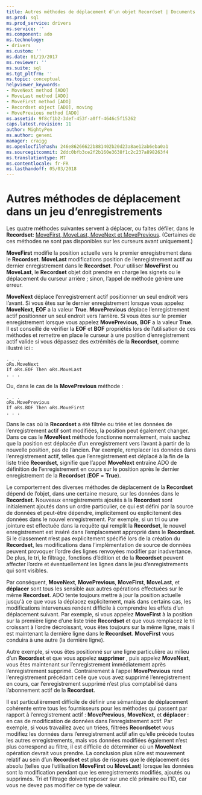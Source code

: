 ```yaml
---
title: Autres méthodes de déplacement d’un objet Recordset | Documents Microsoft
ms.prod: sql
ms.prod_service: drivers
ms.service: ''
ms.component: ado
ms.technology:
- drivers
ms.custom: ''
ms.date: 01/19/2017
ms.reviewer: ''
ms.suite: sql
ms.tgt_pltfrm: ''
ms.topic: conceptual
helpviewer_keywords:
- MoveNext method [ADO]
- MoveLast method [ADO]
- MoveFirst method [ADO]
- Recordset object [ADO], moving
- MovePrevious method [ADO]
ms.assetid: 9f8cf1b2-3def-453f-a0ff-4646c5f15262
caps.latest.revision: 11
author: MightyPen
ms.author: genemi
manager: craigg
ms.openlocfilehash: 246e86266622b881402b20d23a8ae12ab6eba0a1
ms.sourcegitcommit: 2ddc0bfb3ce2f2b160e3638f1c2c237a898263f4
ms.translationtype: MT
ms.contentlocale: fr-FR
ms.lasthandoff: 05/03/2018
---
```

# <a name="more-ways-to-move-in-a-recordset"></a>Autres méthodes de déplacement dans un jeu d’enregistrements
Les quatre méthodes suivantes servent à déplacer, ou faites défiler, dans le **Recordset**: [MoveFirst, MoveLast, MoveNext et MovePrevious](../../../ado/reference/ado-api/movefirst-movelast-movenext-and-moveprevious-methods-ado.md). (Certaines de ces méthodes ne sont pas disponibles sur les curseurs avant uniquement.)  
  
 **MoveFirst** modifie la position actuelle vers le premier enregistrement dans le **Recordset**. **MoveLast** modifications position de l’enregistrement actif au dernier enregistrement dans le **Recordset**. Pour utiliser **MoveFirst** ou **MoveLast**, le **Recordset** objet doit prendre en charge les signets ou le déplacement du curseur arrière ; sinon, l’appel de méthode génère une erreur.  
  
 **MoveNext** déplace l’enregistrement actif positionner un seul endroit vers l’avant. Si vous êtes sur le dernier enregistrement lorsque vous appelez **MoveNext**, **EOF** a la valeur **True**. **MovePrevious** déplace l’enregistrement actif positionner un seul endroit vers l’arrière. Si vous êtes sur le premier enregistrement lorsque vous appelez **MovePrevious**, **BOF** a la valeur **True**. Il est conseillé de vérifier la **EOF** et **BOF** propriétés lors de l’utilisation de ces méthodes et remettre en place le curseur à une position d’enregistrement actif valide si vous dépassez des extrémités de la **Recordset**, comme illustré ici :  
  
```  
. . .  
oRs.MoveNext  
If oRs.EOF Then oRs.MoveLast  
. . .   
```  
  
 Ou, dans le cas de la **MovePrevious** méthode :  
  
```  
. . .   
oRs.MovePrevious  
If oRs.BOF Then oRs.MoveFirst  
. . .  
```  
  
 Dans le cas où la **Recordset** a été filtrée ou triée et les données de l’enregistrement actif sont modifiées, la position peut également changer. Dans ce cas le **MoveNext** méthode fonctionne normalement, mais sachez que la position est déplacée d’un enregistrement vers l’avant à partir de la nouvelle position, pas de l’ancien. Par exemple, remplacer les données dans l’enregistrement actif, telles que l’enregistrement est déplacé à la fin de la liste triée **Recordset**, signifie que l’appel **MoveNext** entraîne ADO de définition de l’enregistrement en cours sur le position après le dernier enregistrement de la **Recordset** (**EOF** = **True**).  
  
 Le comportement des diverses méthodes de déplacement de la **Recordset** dépend de l’objet, dans une certaine mesure, sur les données dans le **Recordset**. Nouveaux enregistrements ajoutés à la **Recordset** sont initialement ajoutés dans un ordre particulier, ce qui est défini par la source de données et peut-être dépendre, implicitement ou explicitement des données dans le nouvel enregistrement. Par exemple, si un tri ou une jointure est effectuée dans la requête qui remplit la **Recordset**, le nouvel enregistrement est inséré dans l’emplacement approprié dans le **Recordset**. Si le classement n’est pas explicitement spécifié lors de la création du **Recordset**, les modifications dans l’implémentation de source de données peuvent provoquer l’ordre des lignes renvoyées modifier par inadvertance. De plus, le tri, le filtrage, fonctions d’édition et de la **Recordset** peuvent affecter l’ordre et éventuellement les lignes dans le jeu d’enregistrements qui sont visibles.  
  
 Par conséquent, **MoveNext**, **MovePrevious**, **MoveFirst**, **MoveLast**, et **déplacer** sont tous les sensible aux autres opérations effectuées sur le même **Recordset**. ADO tente toujours mettre à jour la position actuelle jusqu'à ce que vous la déplacez explicitement, mais dans certains cas, les modifications intervenues rendent difficile à comprendre les effets d’un déplacement suivant. Par exemple, si vous appelez **MoveFirst** à la position sur la première ligne d’une liste triée **Recordset** et que vous remplacez le tri croissant à l’ordre décroissant, vous êtes toujours sur la même ligne, mais il est maintenant la dernière ligne dans le **Recordset**. **MoveFirst** vous conduira à une autre (la dernière ligne).  
  
 Autre exemple, si vous êtes positionné sur une ligne particulière au milieu d’un **Recordset** et que vous appelez **supprimer** , puis appelez **MoveNext**, vous êtes maintenant sur l’enregistrement immédiatement après l’enregistrement supprimé. Contrairement à l’appel **MovePrevious** rend l’enregistrement précédant celle que vous avez supprimé l’enregistrement en cours, car l’enregistrement supprimé n’est plus comptabilisé dans l’abonnement actif de la **Recordset**.  
  
 Il est particulièrement difficile de définir une sémantique de déplacement cohérente entre tous les fournisseurs pour les méthodes qui passent par rapport à l’enregistrement actif : **MovePrevious**, **MoveNext**, et **déplacer** : en cas de modification de données dans l’enregistrement actif. Par exemple, si vous travaillez avec un triées, filtrées **Recordset**et vous modifiez les données dans l’enregistrement actif afin qu’elle précède toutes les autres enregistrements, mais vos données modifiées également n’est plus correspond au filtre, il est difficile de déterminer où un **MoveNext** opération devrait vous prendre. La conclusion plus sûre est mouvement relatif au sein d’un **Recordset** est plus de risques que le déplacement des absolu (telles que l’utilisation **MoveFirst** ou **MoveLast**) lorsque les données sont la modification pendant que les enregistrements modifiés, ajoutés ou supprimés. Tri et filtrage doivent reposer sur une clé primaire ou l’ID, car vous ne devez pas modifier ce type de valeur.
